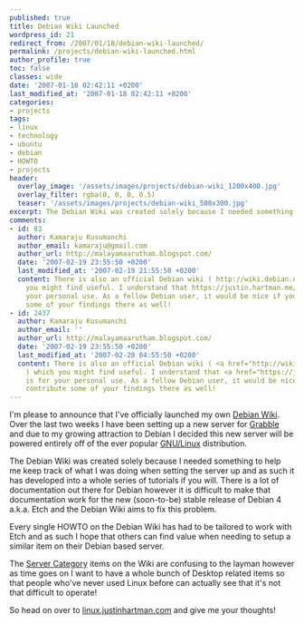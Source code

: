 ```yaml
---
published: true
title: Debian Wiki Launched
wordpress_id: 21
redirect_from: /2007/01/18/debian-wiki-launched/
permalink: /projects/debian-wiki-launched.html
author_profile: true
toc: false
classes: wide
date: '2007-01-18 02:42:11 +0200'
last_modified_at: '2007-01-18 02:42:11 +0200'
categories:
- projects
tags:
- linux
- technology
- ubuntu
- debian
- HOWTO
- projects
header:
  overlay_image: '/assets/images/projects/debian-wiki_1200x400.jpg'
  overlay_filter: rgba(0, 0, 0, 0.5)
  teaser: '/assets/images/projects/debian-wiki_580x300.jpg'
excerpt: The Debian Wiki was created solely because I needed something to help me keep track of what I was doing when setting up Debian servers and as such it has developed into a whole series of HOWTO tutorials.
comments:
- id: 83
  author: Kamaraju Kusumanchi
  author_email: kamaraju@gmail.com
  author_url: http://malayamaarutham.blogspot.com/
  date: '2007-02-19 23:55:50 +0200'
  last_modified_at: '2007-02-19 21:55:50 +0200'
  content: There is also an official Debian wiki ( http://wiki.debian.org/ ) which
    you might find useful. I understand that https://justin.hartman.me/linux/ is for
    your personal use. As a fellow Debian user, it would be nice if you can contribute
    some of your findings there as well!
- id: 2437
  author: Kamaraju Kusumanchi
  author_email: ''
  author_url: http://malayamaarutham.blogspot.com/
  date: '2007-02-19 23:55:50 +0200'
  last_modified_at: '2007-02-20 04:55:50 +0200'
  content: There is also an official Debian wiki ( <a href="http://wiki.debian.org/">http://wiki.debian.org/</a>
    ) which you might find useful. I understand that <a href="https://justin.hartman.me/linux/">https://justin.hartman.me/linux/</a>
    is for your personal use. As a fellow Debian user, it would be nice if you can
    contribute some of your findings there as well!
---
```

I'm please to announce that I've officially launched my own [Debian Wiki][wiki]. Over the last two weeks I have been setting up a new server for <a href="http://www.grabble.co.za">Grabble</a> and due to my growing attraction to Debian I decided this new server will be powered entirely off of the ever popular <a href="http://www.gnu.org/">GNU/Linux</a> distribution.

The Debian Wiki was created solely because I needed something to help me keep track of what I was doing when setting the server up and as such it has developed into a whole series of tutorials if you will. There is a lot of documentation out there for Debian however it is difficult to make that documentation work for the new (soon-to-be) stable release of Debian 4 a.k.a. Etch and the Debian Wiki aims to fix this problem.

Every single HOWTO on the Debian Wiki has had to be tailored to work with Etch and as such I hope that others can find value when needing to setup a similar item on their Debian based server. 

The [Server Category][category] items on the Wiki are confusing to the layman however as time goes on I want to have a whole bunch of Desktop related items so that people who've never used Linux before can actually see that it's not that difficult to operate!

So head on over to [linux.justinhartman.com][wiki] and give me your thoughts!

[wiki]: /linux/
[category]: /linux/Category:Debian_Server
